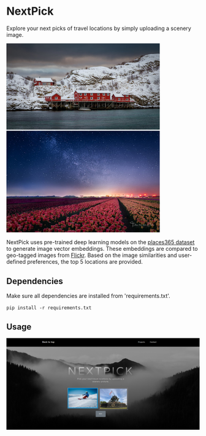 # NextPick
Explore your next picks of travel locations by simply uploading
 a scenery image.
 
<p float="left">
    <img src="/static_img/49770197542.jpg" width="400"/>
    <img src="/static_img/49826303651.jpg" width="400"/>
</p>
     
NextPick uses pre-trained deep learning models on the 
[places365 dataset](https://github.com/CSAILVision/places365)
to generate image vector embeddings. These embeddings are
compared to geo-tagged images from [Flickr](https://www.flickr.com/).
Based on the image similarities and user-defined preferences,
the top 5 locations are provided. 
 
 ## Dependencies
Make sure all dependencies are installed from 'requirements.txt'. 
```
pip install -r requirements.txt
```

## Usage
![app](/static_img/app_screenshot_wk2.PNG)